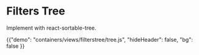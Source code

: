# Filters Tree

<p class="description">Implement with react-sortable-tree.</p>

{{"demo": "containers/views/filterstree/tree.js", "hideHeader": false, "bg": false }}
